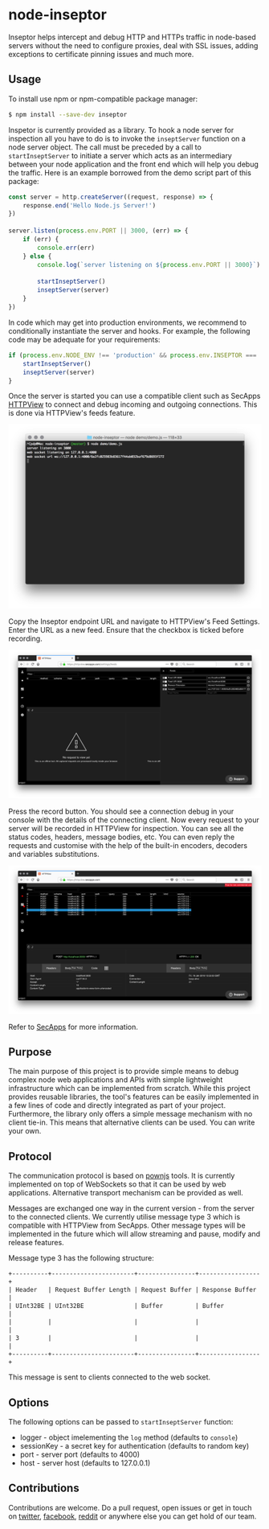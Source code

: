 # node-inseptor

Inseptor helps intercept and debug HTTP and HTTPs traffic in node-based servers without the need to configure proxies, deal with SSL issues, adding exceptions to certificate pinning issues and much more.

## Usage

To install use npm or npm-compatible package manager:

```bash
$ npm install --save-dev inseptor
```

Inspetor is currently provided as a library. To hook a node server for inspection all you have to do is to invoke the `inseptServer` function on a node server object. The call must be preceded by a call to `startInseptServer` to initiate a server which acts as an intermediary between your node application and the front end which will help you debug the traffic. Here is an example borrowed from the demo script part of this package:

```javascript
const server = http.createServer((request, response) => {
    response.end('Hello Node.js Server!')
})

server.listen(process.env.PORT || 3000, (err) => {
    if (err) {
        console.err(err)
    } else {
        console.log(`server listening on ${process.env.PORT || 3000}`)

        startInseptServer()
        inseptServer(server)
    }
})
```

In code which may get into production environments, we recommend to conditionally instantiate the server and hooks. For example, the following code may be adequate for your requirements:

```javascript
if (process.env.NODE_ENV !== 'production' && process.env.INSEPTOR === 'yes') {
    startInseptServer()
    inseptServer(server)
}
```

Once the server is started you can use a compatible client such as SecApps [HTTPView](https://httpview.secapps.com) to connect and debug incoming and outgoing connections. This is done via HTTPView's feeds feature.

![](/docs/images/01.png)

Copy the Inseptor endpoint URL and navigate to HTTPView's Feed Settings. Enter the URL as a new feed. Ensure that the checkbox is ticked before recording.

![](/docs/images/02.png)

Press the record button. You should see a connection debug in your console with the details of the connecting client. Now every request to your server will be recorded in HTTPView for inspection. You can see all the status codes, headers, message bodies, etc. You can even reply the requests and customise with the help of the built-in encoders, decoders and variables substitutions.

![](/docs/images/03.png)

Refer to [SecApps](https://secapps.com) for more information.

## Purpose

The main purpose of this project is to provide simple means to debug complex node web applications and APIs with simple lightweight infrastructure which can be implemented from scratch. While this project provides reusable libraries, the tool's features can be easily implemented in a few lines of code and directly integrated as part of your project. Furthermore, the library only offers a simple message mechanism with no client tie-in. This means that alternative clients can be used. You can write your own.

## Protocol

The communication protocol is based on [pownjs](https://github.com/pownjs) tools. It is currently implemented on top of WebSockets so that it can be used by web applications. Alternative transport mechanism can be provided as well.

Messages are exchanged one way in the current version - from the server to the connected clients. We currently utilise message type 3 which is compatible with HTTPView from SecApps. Other message types will be implemented in the future which will allow streaming and pause, modify and release features.

Message type 3 has the following structure:

```
+----------+-----------------------+----------------+-----------------+
| Header   | Request Buffer Length | Request Buffer | Response Buffer |
| UInt32BE | UInt32BE              | Buffer         | Buffer          |
|          |                       |                |                 |
| 3        |                       |                |                 |
+----------+-----------------------+----------------+-----------------+
```

This message is sent to clients connected to the web socket.

## Options

The following options can be passed to `startInseptServer` function:

* logger - object imelementing the `log` method (defaults to `console`)
* sessionKey - a secret key for authentication (defaults to random key)
* port - server port (defaults to 4000)
* host - server host (defaults to 127.0.0.1)

## Contributions

Contributions are welcome. Do a pull request, open issues or get in touch on [twitter](https://twitter.com/websecurify), [facebook](https://facebook.com/websecurify/), [reddit](https://www.reddit.com/r/secapps/) or anywhere else you can get hold of our team.
